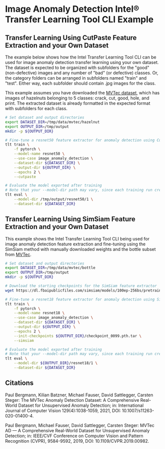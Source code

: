 # Image Anomaly Detection Intel® Transfer Learning Tool CLI Example

## Transfer Learning Using CutPaste Feature Extraction and your Own Dataset

The example below shows how the Intel Transfer Learning Tool CLI can be used for image anomaly detection transfer
learning using your own dataset. The dataset is expected to be organized with subfolders for the "good" (non-defective)
images and any number of "bad" (or defective) classes. Or, the category folders can be arranged in subfolders named
"train" and "test". Either way, each subfolder should contain .jpg images for the class.

This example assumes you have downloaded the [MVTec dataset](https://www.mvtec.com/company/research/datasets/mvtec-ad),
which has images of hazelnuts belonging to 5 classes: crack, cut, good, hole, and print. The extracted
dataset is already formatted in the expected format with subfolders for each class.
```bash
# Set dataset and output directories
export DATASET_DIR=/tmp/data/mvtec/hazelnut
export OUTPUT_DIR=/tmp/output
mkdir -p ${OUTPUT_DIR}

# Fine-tune a resnet50 feature extractor for anomaly detection using CutPaste and the hazelnut photos directory
tlt train \
    -f pytorch \
    --model-name resnet50 \
    --use-case image_anomaly_detection \
    --dataset-dir ${DATASET_DIR} \
    --output-dir ${OUTPUT_DIR} \
    --epochs 2 \
    --cutpaste

# Evaluate the model exported after training
# Note that your --model-dir path may vary, since each training run creates a new directory
tlt eval \
    --model-dir /tmp/output/resnet50/1 \
    --dataset-dir ${DATASET_DIR}
```

## Transfer Learning Using SimSiam Feature Extraction and your Own Dataset

This example shows the Intel Transfer Learning Tool CLI being used for image anomaly detection feature extraction
and fine-tuning using the SimSiam method with manually downloaded weights and the bottle subset from 
[MVTec](https://www.mvtec.com/company/research/datasets/mvtec-ad).
```bash
# Set dataset and output directories
export DATASET_DIR=/tmp/data/mvtec/bottle
export OUTPUT_DIR=/tmp/output
mkdir -p ${OUTPUT_DIR}

# Download the starting checkpoints for the SimSiam feature extractor
wget https://dl.fbaipublicfiles.com/simsiam/models/100ep-256bs/pretrain/checkpoint_0099.pth.tar -P ${OUTPUT_DIR}

# Fine-tune a resnet18 feature extractor for anomaly detection using SimSiam and the bottle photos directory
tlt train \
    -f pytorch \
    --model-name resnet18 \
    --use-case image_anomaly_detection \
    --dataset-dir ${DATASET_DIR} \
    --output-dir ${OUTPUT_DIR} \
    --epochs 2 \
    --init-checkpoints ${OUTPUT_DIR}/checkpoint_0099.pth.tar \
    --simsiam

# Evaluate the model exported after training
# Note that your --model-dir path may vary, since each training run creates a new directory
tlt eval \
    --model-dir ${OUTPUT_DIR}/resnet18/1 \
    --dataset-dir ${DATASET_DIR}
```

## Citations

Paul Bergmann, Kilian Batzner, Michael Fauser, David Sattlegger, Carsten Steger: The MVTec Anomaly Detection Dataset: A Comprehensive Real-World Dataset for Unsupervised Anomaly Detection; in: International Journal of Computer Vision 129(4):1038-1059, 2021, DOI: 10.1007/s11263-020-01400-4.

Paul Bergmann, Michael Fauser, David Sattlegger, Carsten Steger: MVTec AD — A Comprehensive Real-World Dataset for Unsupervised Anomaly Detection; in: IEEE/CVF Conference on Computer Vision and Pattern Recognition (CVPR), 9584-9592, 2019, DOI: 10.1109/CVPR.2019.00982.
